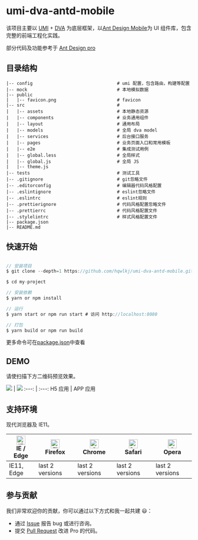 # umi-dva-antd-mobile

该项目主要以 [UMI](https://umijs.org/zh/) + [DVA](https://dvajs.com/) 为底层框架，以[Ant Design Mobile](https://mobile.ant.design/)为 UI 组件库，包含完整的前端工程化实践。

部分代码及功能参考于 [Ant Design pro](https://pro.ant.design/)

## 目录结构

    |-- config                                # umi 配置，包含路由，构建等配置
    |-- mock                                  # 本地模拟数据
    |-- public                                
    |   |-- favicon.png                       # favicon
    |-- src                                   # 
    |   |-- assets                            # 本地静态资源
    |   |-- components                        # 业务通用组件
    |   |-- layout                            # 通用布局
    |   |-- models                            # 全局 dva model
    |   |-- services                          # 后台接口服务
    |   |-- pages                             # 业务页面入口和常用模板
    |   |-- e2e                               # 集成测试用例
    |   |-- global.less                       # 全局样式
    |   |-- global.js                         # 全局 JS
    |   |-- theme.js                          
    |-- tests                                 # 测试工具
    |-- .gitignore                            # git忽略文件
    |-- .editorconfig                         # 编辑器代码风格配置
    |-- .eslintignore                         # eslint忽略文件
    |-- .eslintrc                             # eslint规则
    |-- .prettierignore                       # 代码风格配置忽略文件
    |-- .prettierrc                           # 代码风格配置文件
    |-- .stylelintrc                          # 样式风格配置文件
    |-- package.json                          
    |-- README.md                              

## 快速开始

```javascript

// 安装项目
$ git clone --depth=1 https://github.com/hqwlkj/umi-dva-antd-mobile.git my-project

$ cd my-project

// 安装依赖
$ yarn or npm install

// 运行
$ yarn start or npm run start # 访问 http://localhost:8080

// 打包
$ yarn build or npm run build

```
更多命令可在[package.json](./package.json)中查看


## DEMO
请使扫描下方二维码预览效果。

 ![](https://github.com/hqwlkj/umi-dva-antd-mobile/blob/master/qrcode/h5.png) | 
![](https://github.com/hqwlkj/umi-dva-antd-mobile/blob/master/qrcode/h5.png) 
 :---: | :---: 
 H5 应用 | APP 应用 

## 支持环境

现代浏览器及 IE11。

| [<img src="https://raw.githubusercontent.com/alrra/browser-logos/master/src/edge/edge_48x48.png" alt="IE / Edge" width="24px" height="24px" />](http://godban.github.io/browsers-support-badges/)</br>IE / Edge | [<img src="https://raw.githubusercontent.com/alrra/browser-logos/master/src/firefox/firefox_48x48.png" alt="Firefox" width="24px" height="24px" />](http://godban.github.io/browsers-support-badges/)</br>Firefox | [<img src="https://raw.githubusercontent.com/alrra/browser-logos/master/src/chrome/chrome_48x48.png" alt="Chrome" width="24px" height="24px" />](http://godban.github.io/browsers-support-badges/)</br>Chrome | [<img src="https://raw.githubusercontent.com/alrra/browser-logos/master/src/safari/safari_48x48.png" alt="Safari" width="24px" height="24px" />](http://godban.github.io/browsers-support-badges/)</br>Safari | [<img src="https://raw.githubusercontent.com/alrra/browser-logos/master/src/opera/opera_48x48.png" alt="Opera" width="24px" height="24px" />](http://godban.github.io/browsers-support-badges/)</br>Opera |
| --------- | --------- | --------- | --------- | --------- |
| IE11, Edge| last 2 versions| last 2 versions| last 2 versions| last 2 versions


## 参与贡献

我们非常欢迎你的贡献，你可以通过以下方式和我一起共建 :smiley:：

- 通过 [Issue](https://github.com/hqwlkj/umi-dva-antd-mobile/issues) 报告 bug 或进行咨询。
- 提交 [Pull Request](https://github.com/hqwlkj/umi-dva-antd-mobile/pulls) 改进 Pro 的代码。



